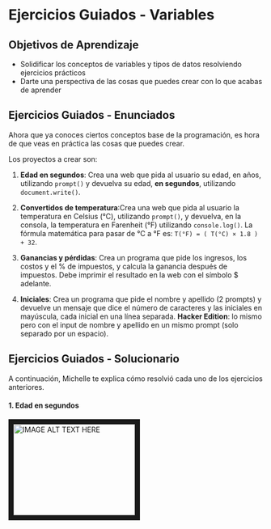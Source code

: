 # Ejercicios Guiados - Variables
## Objetivos de Aprendizaje
- Solidificar los conceptos de variables y tipos de datos resolviendo ejercicios prácticos
- Darte una perspectiva de las cosas que puedes crear con lo que acabas de aprender

## Ejercicios Guiados - Enunciados
Ahora que ya conoces ciertos conceptos base de la programación, es hora de que veas en práctica las cosas que puedes crear.

Los proyectos a crear son:

1. **Edad en segundos**: Crea una web que pida al usuario su edad, en años, utilizando `prompt()` y devuelva su edad, **en segundos**, utilizando `document.write()`.

2. **Convertidos de temperatura**:Crea una web que pida al usuario la temperatura en Celsius (°C), utilizando `prompt()`, y devuelva, en la consola, la temperatura en Farenheit (°F) utilizando `console.log()`. La fórmula matemática para pasar de °C a °F es: `T(°F) = ( T(°C) × 1.8 ) + 32`.

3. **Ganancias y pérdidas**: Crea un programa que pide los ingresos, los costos y el % de impuestos, y calcula la ganancia después de impuestos. Debe imprimir el resultado en la web con el símbolo $ adelante.

4. **Iniciales**: Crea un programa que pide el nombre y apellido (2 prompts) y devuelve un mensaje que dice el número de caracteres y las iniciales en mayúscula, cada inicial en una línea separada. **Hacker Edition**: lo mismo pero con el input de nombre y apellido en un mismo prompt (solo separado por un espacio).

## Ejercicios Guiados - Solucionario
A continuación, Michelle te explica cómo resolvió cada uno de los ejercicios anteriores.  

#### 1. Edad en segundos
<a href="https://www.youtube.com/watch?v=TePHiOKb72k&feature=youtu.be" target="_blank"><img src="https://www.youtube.com/watch?v=TePHiOKb72k&feature=youtu.be"
alt="IMAGE ALT TEXT HERE" width="240" height="180" border="10" /></a>
